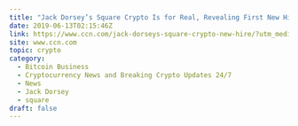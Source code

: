 ```yaml
---
title: "Jack Dorsey’s Square Crypto Is for Real, Revealing First New Hire"
date: 2019-06-13T02:15:46Z
link: https://www.ccn.com/jack-dorseys-square-crypto-new-hire/?utm_medium=RSS&utm_source=hune
site: www.ccn.com
topic: crypto
category:
  - Bitcoin Business
  - Cryptocurrency News and Breaking Crypto Updates 24/7
  - News
  - Jack Dorsey
  - square
draft: false
---
```

